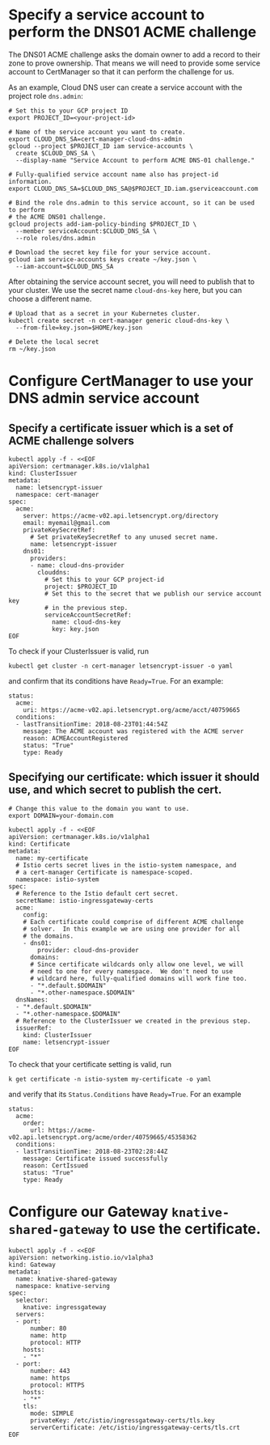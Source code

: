 # Specify a service account to perform the DNS01 ACME challenge

The DNS01 ACME challenge asks the domain owner to add a record to their zone to
prove ownership.  That means we will need to provide some service account to
CertManager so that it can perform the challenge for us.

As an example, Cloud DNS user can create a service account with the project role `dns.admin`:

```
# Set this to your GCP project ID
export PROJECT_ID=<your-project-id>

# Name of the service account you want to create.
export CLOUD_DNS_SA=cert-manager-cloud-dns-admin
gcloud --project $PROJECT_ID iam service-accounts \
  create $CLOUD_DNS_SA \
  --display-name "Service Account to perform ACME DNS-01 challenge."

# Fully-qualified service account name also has project-id information.
export CLOUD_DNS_SA=$CLOUD_DNS_SA@$PROJECT_ID.iam.gserviceaccount.com

# Bind the role dns.admin to this service account, so it can be used to perform
# the ACME DNS01 challenge.
gcloud projects add-iam-policy-binding $PROJECT_ID \
  --member serviceAccount:$CLOUD_DNS_SA \
  --role roles/dns.admin

# Download the secret key file for your service account.
gcloud iam service-accounts keys create ~/key.json \
  --iam-account=$CLOUD_DNS_SA
```

After obtaining the service account secret, you will need to publish that
to your cluster.  We use the secret name `cloud-dns-key` here, but you can
choose a different name.

```
# Upload that as a secret in your Kubernetes cluster.
kubectl create secret -n cert-manager generic cloud-dns-key \
  --from-file=key.json=$HOME/key.json

# Delete the local secret
rm ~/key.json

```


# Configure CertManager to use your DNS admin service account

## Specify a certificate issuer which is a set of ACME challenge solvers

```
kubectl apply -f - <<EOF
apiVersion: certmanager.k8s.io/v1alpha1
kind: ClusterIssuer
metadata:
  name: letsencrypt-issuer
  namespace: cert-manager
spec:
  acme:
    server: https://acme-v02.api.letsencrypt.org/directory
    email: myemail@gmail.com
    privateKeySecretRef:
      # Set privateKeySecretRef to any unused secret name.
      name: letsencrypt-issuer
    dns01:
      providers:
      - name: cloud-dns-provider
        clouddns:
          # Set this to your GCP project-id
          project: $PROJECT_ID
          # Set this to the secret that we publish our service account key
          # in the previous step.
          serviceAccountSecretRef:
            name: cloud-dns-key
            key: key.json
EOF

```

To check if your ClusterIssuer is valid, run

```
kubectl get cluster -n cert-manager letsencrypt-issuer -o yaml

```
and confirm that its conditions have `Ready=True`.  For an example:

```
status:
  acme:
    uri: https://acme-v02.api.letsencrypt.org/acme/acct/40759665
  conditions:
  - lastTransitionTime: 2018-08-23T01:44:54Z
    message: The ACME account was registered with the ACME server
    reason: ACMEAccountRegistered
    status: "True"
    type: Ready
```

## Specifying our certificate: which issuer it should use, and which secret to publish the cert.

```
# Change this value to the domain you want to use.
export DOMAIN=your-domain.com

kubectl apply -f - <<EOF
apiVersion: certmanager.k8s.io/v1alpha1
kind: Certificate
metadata:
  name: my-certificate
  # Istio certs secret lives in the istio-system namespace, and
  # a cert-manager Certificate is namespace-scoped.
  namespace: istio-system
spec:
  # Reference to the Istio default cert secret.
  secretName: istio-ingressgateway-certs
  acme:
    config:
    # Each certificate could comprise of different ACME challenge
    # solver.  In this example we are using one provider for all
    # the domains.
    - dns01:
        provider: cloud-dns-provider
      domains:
      # Since certificate wildcards only allow one level, we will
      # need to one for every namespace.  We don't need to use
      # wildcard here, fully-qualified domains will work fine too.
      - "*.default.$DOMAIN"
      - "*.other-namespace.$DOMAIN"
  dnsNames:
  - "*.default.$DOMAIN"
  - "*.other-namespace.$DOMAIN"
  # Reference to the ClusterIssuer we created in the previous step.
  issuerRef:
    kind: ClusterIssuer
    name: letsencrypt-issuer
EOF
```

To check that your certificate setting is valid, run

```
k get certificate -n istio-system my-certificate -o yaml
```
and verify that its `Status.Conditions` have `Ready=True`.  For an example

```
status:
  acme:
    order:
      url: https://acme-v02.api.letsencrypt.org/acme/order/40759665/45358362
  conditions:
  - lastTransitionTime: 2018-08-23T02:28:44Z
    message: Certificate issued successfully
    reason: CertIssued
    status: "True"
    type: Ready
```

# Configure our Gateway `knative-shared-gateway` to use the certificate.

```
kubectl apply -f - <<EOF
apiVersion: networking.istio.io/v1alpha3
kind: Gateway
metadata:
  name: knative-shared-gateway
  namespace: knative-serving
spec:
  selector:
    knative: ingressgateway
  servers:
  - port:
      number: 80
      name: http
      protocol: HTTP
    hosts:
    - "*"
  - port:
      number: 443
      name: https
      protocol: HTTPS
    hosts:
    - "*"
    tls:
      mode: SIMPLE
      privateKey: /etc/istio/ingressgateway-certs/tls.key
      serverCertificate: /etc/istio/ingressgateway-certs/tls.crt
EOF

```

